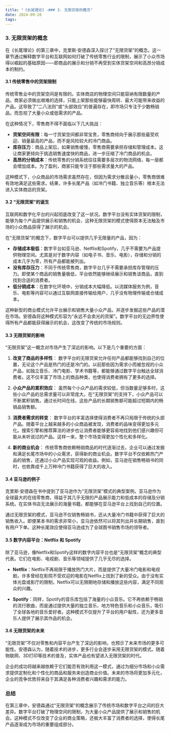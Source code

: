 ```yaml
---
title: "《长尾理论》-### 3. 无限货架的概念"
date: 2024-09-28
tags: 
---
```

### 3. 无限货架的概念

在《长尾理论》的第三章中，克里斯·安德森深入探讨了“无限货架”的概念。这一章节通过解释数字平台和互联网如何打破了传统零售行业的限制，展示了小众市场得以崛起的基础原因——即商品的展示和分销不再受到实体货架空间和高昂分销成本的制约。

#### 3.1 传统零售中的货架限制

传统零售业中的货架空间是有限的。实体商店的物理空间只能容纳有限数量的产品，商家必须做出艰难的选择，只能上架那些能够最快周转、最大可能带来收益的产品。这导致了“二八法则”或“头部效应”的普遍存在，即市场只专注于少数畅销品，而忽视了大量小众或低需求的产品。

在这种情况下，零售商不得不面临以下几大挑战：
- **货架空间有限**：每一寸货架空间都非常宝贵，零售商倾向于展示那些最受欢迎、销量最高的产品，而不是风险较大的冷门商品。
- **库存压力**：商品上架后，如果销售缓慢，零售商需要承担存储和管理成本。这让商家更倾向于挑选销售速度快的商品，进一步压缩了冷门商品的机会。
- **高昂的分销成本**：传统零售的分销系统往往需要多层次的物流网络，每一层都会增加成本。为了盈利，商家只能专注于那些需求量大的产品。

这种模式下，小众商品的市场需求虽然存在，但因为需求分散且量小，零售商很难有效地满足这些需求。结果，许多长尾产品（如冷门书籍、独立音乐等）根本无法进入实体商店的货架。

#### 3.2 “无限货架”的诞生

互联网和数字化平台的兴起彻底改变了这一状况。数字平台没有实体货架的限制，能够为每个产品提供展示和销售的机会，这种无限货架的模式使得原本无法触及市场的小众商品获得了展示的机会。

在“无限货架”的概念下，数字平台可以提供几乎无限量的产品，因为：
- **存储成本极低**：数字平台如亚马逊、Netflix和Spotify，几乎不需要为产品提供物理空间。尤其是对于数字内容（如电子书、音乐、电影），存储和分销的成本几乎为零，所有产品都能被列出。
- **没有库存压力**：不同于传统零售商，数字平台几乎不需要承担库存管理的压力。即使某个商品的销售量极低，平台依然能够继续展示和销售该商品，直到找到合适的消费者。
- **低分销成本**：在数字化环境中，分销成本大幅降低。以流媒体服务为例，音乐、电影等内容可以通过互联网直接传输给用户，几乎没有物理传输或仓储成本。

这种新型的商业模式允许平台展示和销售大量小众产品，并逐步发掘这些产品的潜在市场。安德森将这种模式形容为“永远不会卖光的货架”。数字平台的无边界性使得所有产品都能获得展示的机会，这改变了传统的市场规则。

#### 3.3 无限货架的影响

“无限货架”这一概念对市场产生了深远的影响。以下是几个重要的方面：

1. **改变了商品的多样性**：
   数字平台的无限货架允许任何产品都能够找到自己的位置，无论这个产品是热门的还是冷门的。以前那些因为需求小而被忽视的小众产品，如独立音乐、冷门电影、学术书籍等，都能够通过数字平台触达全球消费者。这不仅丰富了市场上的商品种类，也使得消费者拥有了更多的选择。

2. **小众产品的累积效应**：
   虽然每个小众产品的需求较低，但当数量足够多时，这些小众产品的总需求量可以非常庞大。在“无限货架”的支持下，小众产品可以不断累积销售。通过长时间在线，这些产品的长期销售额可能超过短期内的畅销品销售额。

3. **消费者需求的转变**：
   数字平台的丰富选择使得消费者不再只局限于传统的头部产品。随着平台上越来越多的小众商品被发现，消费者的品味变得更加多元化。搜索引擎和推荐算法的进步也让消费者能够更容易地找到他们感兴趣但可能从未听说过的产品。这样一来，整个市场变得更加个性化和多样化。

4. **新的商业机会**：
   传统零售商依赖畅销商品的时代逐渐过去，企业可以通过发掘和满足长尾市场中的小众需求，获得新的商业机会。数字平台不仅依赖热门产品的销售，还通过小众产品实现可观的收益。例如，亚马逊在销售畅销书的同时，也依靠成千上万种冷门书籍获得了巨大的收入。

#### 3.4 亚马逊的例子

克里斯·安德森在书中提到了亚马逊作为“无限货架”模式的典型案例。亚马逊作为全球最大的在线零售商，得益于其几乎无限的产品展示能力和低成本的存储及分销系统。在实体书店无法展示的海量书籍，都能够在亚马逊平台上找到自己的位置。

通过无限货架的模式，亚马逊不仅销售畅销书，还从大量冷门书籍中获得了巨大的销售收入。即便某本书的需求非常小，亚马逊依然可以将其列出并长期销售，直到有用户下单。这种长尾效应使得亚马逊成为了全球图书销售市场的领导者。

#### 3.5 数字内容平台：Netflix 和 Spotify

除了亚马逊，像Netflix和Spotify这样的数字内容平台也是“无限货架”概念的典型代表。它们在电影、电视剧、音乐等领域提供了几乎无尽的选择。

- **Netflix**：Netflix不再局限于播放热门大片，而是提供了大量冷门电影和电视剧，许多曾经在影院不受欢迎的电影在Netflix上找到了新的受众。由于没有实体光盘或影厅的限制，Netflix可以无限期地存储和播放这些内容，满足不同观众的兴趣。
  
- **Spotify**：同样，Spotify的音乐库包括了海量的小众音乐。它不再依赖于畅销的流行歌曲，而是通过提供大量的独立音乐、地方特色音乐和小众音乐，吸引了全球各地的音乐爱好者。这种模式不仅提升了平台的用户黏性，还为更多音乐人提供了展示其作品的机会。

#### 3.6 无限货架的未来

“无限货架”不仅对零售和内容平台产生了深远的影响，也预示了未来市场的更多可能性。安德森认为，随着技术的进步，更多行业会逐步采用无限货架的模式。随着物联网、3D打印等技术的普及，实体产品也有望进入无限货架的时代。

企业的成功将越来越依赖于它们能否有效利用这一模式，通过为细分市场和小众需求提供定制化和个性化的商品和服务来创造商业价值。未来的市场将更加多元化，企业的竞争优势将来自于其满足各种消费者兴趣和需求的能力。

### 总结

在第三章中，安德森通过“无限货架”的概念展示了传统市场和数字平台之间的巨大差异。数字平台打破了物理空间的限制，为大量小众产品提供了展示和销售的机会。这种模式不仅改变了企业的商业策略，还极大丰富了消费者的选择，使得长尾产品逐渐成为市场的重要组成部分。